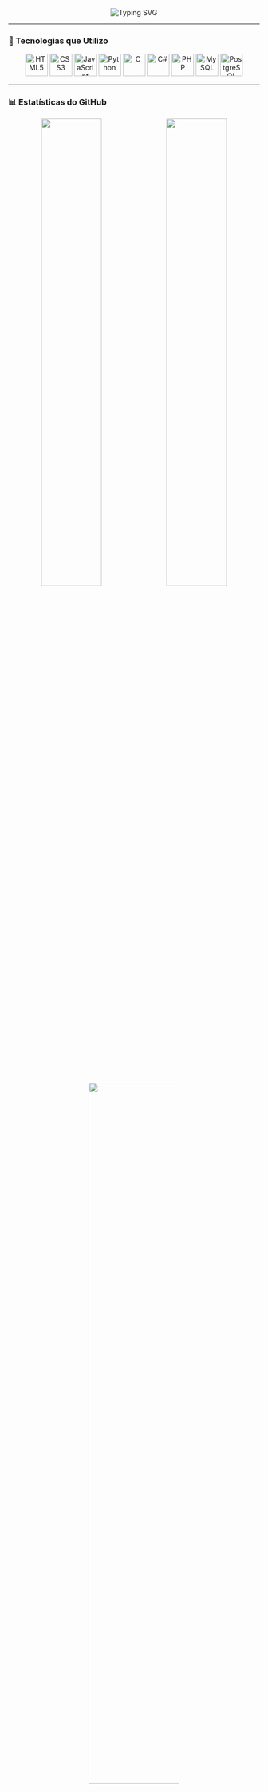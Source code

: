 <!-- 🌟 Header Animado -->
<div align="center">
  <img src="https://readme-typing-svg.demolab.com?font=Fira+Code&size=32&duration=3000&pause=500&color=FFFFFF&center=true&vCenter=true&width=700&lines=👋+Olá,+sou+o+Lucas!;💻+Desenvolvedor+em+Formação;🌱+Aprendizado+Contínuo" alt="Typing SVG">
</div>

---

<!-- 🚀 Tech Stack -->
### 🚀 Tecnologias que Utilizo
<div align="center">

  <img src="https://cdn.jsdelivr.net/gh/devicons/devicon/icons/html5/html5-original.svg" title="HTML5" width="45" height="45"/>
  <img src="https://cdn.jsdelivr.net/gh/devicons/devicon/icons/css3/css3-original.svg" title="CSS3" width="45" height="45"/>
  <img src="https://cdn.jsdelivr.net/gh/devicons/devicon/icons/javascript/javascript-original.svg" title="JavaScript" width="45" height="45"/>
  <img src="https://cdn.jsdelivr.net/gh/devicons/devicon/icons/python/python-original.svg" title="Python" width="45" height="45"/>
  <img src="https://cdn.jsdelivr.net/gh/devicons/devicon/icons/c/c-original.svg" title="C" width="45" height="45"/>
  <img src="https://cdn.jsdelivr.net/gh/devicons/devicon/icons/csharp/csharp-original.svg" title="C#" width="45" height="45"/>
  <img src="https://cdn.jsdelivr.net/gh/devicons/devicon/icons/php/php-original.svg" title="PHP" width="45" height="45"/>
  <img src="https://cdn.jsdelivr.net/gh/devicons/devicon/icons/mysql/mysql-original.svg" title="MySQL" width="45" height="45"/>
  <img src="https://cdn.jsdelivr.net/gh/devicons/devicon/icons/postgresql/postgresql-original.svg" title="PostgreSQL" width="45" height="45"/>

</div>

---

<!-- 📊 GitHub Stats -->
### 📊 Estatísticas do GitHub
<div align="center">

  <img src="https://github-readme-stats.vercel.app/api?username=K0yall&theme=github_dark&show_icons=true&hide_border=true&include_all_commits=true&count_private=true&title_color=ffffff&text_color=cccccc&icon_color=ffffff" width="49%" />
  <img src="https://github-readme-streak-stats.herokuapp.com?user=K0yall&theme=dark&hide_border=true&background=0D1117&currStreakLabel=ffffff&sideLabels=cccccc&dates=cccccc&fire=ffffff&ring=ffffff" width="49%" />

</div>

<div align="center" style="margin-top: 20px;">
  <img src="https://github-readme-stats.vercel.app/api/top-langs/?username=K0yall&layout=compact&theme=github_dark&title_color=ffffff&text_color=cccccc&bg_color=0D1117&hide_border=true&langs_count=8" width="60%"/>
</div>

---

<!-- 🌟 Destaques -->
### 🌟 Destaques de Atividades
<div align="center">

  <img src="https://github-profile-summary-cards.vercel.app/api/cards/repos-per-language?username=K0yall&theme=github_dark" width="45%" />
  <img src="https://github-profile-summary-cards.vercel.app/api/cards/most-commit-language?username=K0yall&theme=github_dark" width="45%" />

</div>

---

<!-- 📋 Detalhes do Perfil -->
<div align="center" style="margin-top: 40px;">
  <img src="https://github-profile-summary-cards.vercel.app/api/cards/profile-details?username=K0yall&theme=github_dark&background_color=0D1117&title_color=ffffff&text_color=cccccc" width="90%" />
</div>

---

<!-- 📌 Rodapé com Métricas -->
<div align="center" style="margin-top: 40px;">

  <img src="https://komarev.com/ghpvc/?username=K0yall&color=f5f5ff&style=flat-square&label=👀+Visitas" alt="Visitas no Perfil">

  <br><br>

  <img src="https://img.shields.io/badge/📂_Repositórios-11-0D1117?style=for-the-badge&logo=github&logoColor=white&color=555555">
  <img src="https://img.shields.io/badge/👥_Seguidores-2-0D1117?style=for-the-badge&logo=github&logoColor=white&color=555555">
  <img src="https://img.shields.io/badge/⭐_Estrelas-0-0D1117?style=for-the-badge&logo=github&logoColor=white&color=555555">

</div>
